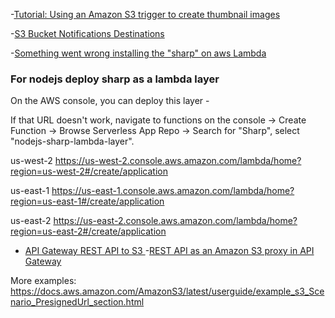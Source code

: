 -[Tutorial: Using an Amazon S3 trigger to create thumbnail images](https://docs.aws.amazon.com/lambda/latest/dg/with-s3-tutorial.html#with-s3-tutorial-dummy-test)

-[S3 Bucket Notifications Destinations](https://docs.aws.amazon.com/cdk/api/v2/docs/aws-cdk-lib.aws_s3_notifications-readme.html)

-[Something went wrong installing the \"sharp\" on aws Lambda](https://stackoverflow.com/questions/70487565/something-went-wrong-installing-the-sharp-on-aws-lambda)



### For nodejs deploy sharp as a lambda layer 
 On the AWS console, you can deploy this layer - 

 If that URL doesn't work, navigate to functions on the console -> Create Function -> Browse Serverless App Repo -> Search for "Sharp", select "nodejs-sharp-lambda-layer".

us-west-2
 https://us-west-2.console.aws.amazon.com/lambda/home?region=us-west-2#/create/application 

us-east-1
https://us-east-1.console.aws.amazon.com/lambda/home?region=us-east-1#/create/application

us-east-2
https://us-east-2.console.aws.amazon.com/lambda/home?region=us-east-2#/create/application 




- [API Gateway REST API to S3 ](https://serverlessland.com/patterns/apigw-s3)
-[REST API as an Amazon S3 proxy in API Gateway](https://github.com/aws-samples/serverless-patterns/blob/main/apigw-s3-cdk/README.md)



More examples: https://docs.aws.amazon.com/AmazonS3/latest/userguide/example_s3_Scenario_PresignedUrl_section.html 